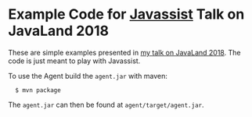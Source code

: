 
# Example Code for [Javassist](http://jboss-javassist.github.io/javassist/) Talk on JavaLand 2018

These are simple examples presented in [my talk on JavaLand 2018](https://programm.javaland.eu/2018/?redirect_fragment=%2Fschedule#/scheduledEvent/549395). The code is just meant to play with Javassist.

To use the Agent build the `agent.jar` with maven:
```
  $ mvn package
```

The `agent.jar` can then be found at `agent/target/agent.jar`.
